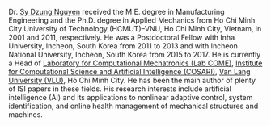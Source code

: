 Dr. <a href="https://sites.google.com/view/nguyensydzung">Sy Dzung Nguyen</a> received the M.E. degree in Manufacturing Engineering and the Ph.D. degree in Applied Mechanics from Ho Chi Minh City University of Technology (HCMUT)–VNU, Ho Chi Minh City, Vietnam, in 2001 and 2011, respectively. He was a Postdoctoral Fellow with Inha University, Incheon, South Korea from 2011 to 2013 and with Incheon National University, Incheon, South Korea from 2015 to 2017. He is currently a Head of <a href="https://cosari.vn/come/">Laboratory for Computational Mechatronics (Lab COME)</a>, <a href="https://incosai.com/">Institute for Computational Science and Artificial Intelligence (COSARI)</a>, <a href="https://vlu.edu.vn/en">Van Lang University (VLU)</a>, Ho Chi Minh City. He has been the main author of plenty of ISI papers in these fields. His research interests include artificial intelligence (AI) and its applications to nonlinear adaptive control, system identification, and online health management of mechanical structures and machines.